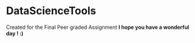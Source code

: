 # DataScienceTools
Created for the Final Peer graded Assignment
**I hope you have a wonderful day ! :)**

